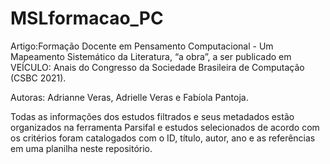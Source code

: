 # MSLformacao_PC
Artigo:Formação Docente em Pensamento Computacional - Um Mapeamento Sistemático da Literatura, “a obra”, a ser publicado em
VEÍCULO: Anais do Congresso da Sociedade Brasileira de Computação (CSBC 2021).

Autoras: Adrianne Veras, Adrielle Veras e Fabíola Pantoja.

Todas as informações dos estudos filtrados e seus metadados estão organizados na ferramenta Parsifal e estudos selecionados de acordo com os critérios foram catalogados com o ID, título, autor, ano e as referências em uma planilha neste repositório.



